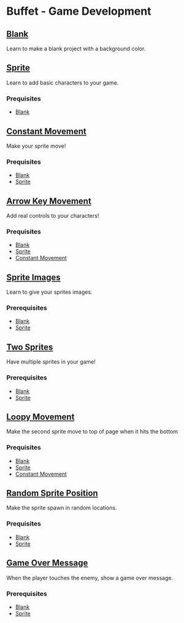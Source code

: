 # Buffet - Game Development

## [Blank](blank.md)

Learn to make a blank project with a background color.

## [Sprite](sprite.md)

Learn to add basic characters to your game.

### Prequisites

* [Blank](blank.md)

## [Constant Movement](constant_movement.md)

Make your sprite move!

### Prequisites

* [Blank](blank.md)
* [Sprite](sprite.md)

## [Arrow Key Movement](arrow_key_movement.md)

Add real controls to your characters!

### Prequisites

* [Blank](blank.md)
* [Sprite](sprite.md)
* [Constant Movement](constant_movement.md)

## [Sprite Images](sprite_images.md)

Learn to give your sprites images.

### Prerequisites

* [Blank](blank.md)
* [Sprite](sprite.md)

## [Two Sprites](two_sprites.md)

Have multiple sprites in your game!

### Prerequisites

* [Blank](blank.md)
* [Sprite](sprite.md)

## [Loopy Movement](looped_sprite_movement)

Make the second sprite move to top of page when it hits the bottom

### Prequisites

* [Blank](blank.md)
* [Sprite](sprite.md)
* [Constant Movement](constant_movement.md)

## [Random Sprite Position](random_sprite_position.md)

Make the sprite spawn in random locations.

### Prequisites

* [Blank](blank.md)
* [Sprite](sprite.md)

## [Game Over Message](game_over_message.md)

When the player touches the enemy, show a game over message.

### Prerequisites

* [Blank](blank.md)
* [Sprite](sprite.md)
